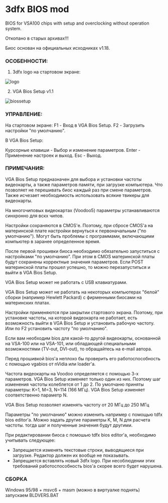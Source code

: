 # 3dfx BIOS mod

BIOS for VSA100 chips with setup and overclocking without operation system.

Откопано в старых архивах!!!

Биос основан на официальных исходниках v1.18. 

### ОСОБЕННОСТИ: 

1. 3dfx logo на стартовом экране: 

![logo](https://user-images.githubusercontent.com/47675852/53657517-2ff77780-3c78-11e9-9616-047b8a7a2267.GIF)

2. VGA Bios Setup v1.1 

![biossetup](https://user-images.githubusercontent.com/47675852/53657515-2ff77780-3c78-11e9-86a5-261a493a5fb3.gif) 

### УПРАВЛЕНИЕ: 

На стартовом экране: 
F1 - Вход в VGA Bios Setup. 
F2 - Загрузить настройки "по умолчанию". 

В VGA Bios Setup: 

Курсорные клавиши - Выбор и изменение параметров. 
Enter - Применение настроек и выход. 
Esc - Выход. 

### ПРИМЕЧАНИЯ: 

VGA Bios Setup предназначен для выбора и установки частоты видеокарты, а также параметров памяти, при загрузке компьютера. Что позволяет не перешивать биос каждый раз при смене параметров. Также исчезает необходимость использовать всякие твикеры для видеокарты. 

На многочиповых видеокартах (Voodoo5) параметры устанавливаются синхронно для вскх чипов. 

Настройки сохраняются в CMOS'е. Поэтому, при сбросе CMOS'а на материнской плате настройки вернуться к первоначальным ("по умолчанию"). Могут быть проблемы с программами, включающими компьютер в заранее определенное время. 

После первой прошивки биоса необходимо обязательно запуститься с настройками "по умолчанию". При этом в CMOS материнской платы будут сохранены корректные значения параметров. Если POST материнской платы прошел успешно, то можно перезапуститься и выйти в VGA Bios Setup. 

VGA Bios Setup может не работать с USB клавиатурами. 

VGA Bios Setup может не работать на некоторых компьютерах "белой" сборки (например Hewlett Packard) с фирменными биосами на материнских платах. 

Настройки применяются при закрытии стартового экрана. Поэтому, при установке частоты, на которой видеокарта не работает, есть возможность выйти в VGA Bios Setup и установить рабочую частоту. Или по F2 установить частоту "по умолчанию". 

Если вам необходим bios для какой-то другой видеокарты, основанной на VSA-100 или на VSA-101, или обладающей специальными возможностями (TV-out, DVI-out), то обращайтесь на e-mail автора. 

Перед прошивкой bios'а неплохо бы проверить его работоспособность с помощью vgabios от nVidia или loader'а. 

Частота видеокарты на Voodoo определяется с помощью 3-х параметров. VGA Bios Setup изменяет только один из них. Поэтому шаг изменения частоты колеблется от 1 до 2. По умолчаню приняты параметры: K=1, M=3, N=114 (166 МГц). VGA Bios Setup изменяет соответственно параметр N. 

VGA Bios Setup позволяет изменять частоту от 20 МГц до 250 МГц 

Параметры "по умолчанию" можно изменить например с помощью tdfx bios editor'а. Можно эадать другие параметры K, M, N для расчета частоты. тогда шаг и полученные значения будут другими. 

При редактировании биоса с помошью tdfx bios editor'а, необходимо учитывать следующее: 
- Запрещается изменять текстовые строки, выводящиеся при загрузке. Редактор должен их вообще не показывать. 
- Запрещается вставлять новый 3dfx logo. 
При несоблюдении этих требований работоспособность bios'а скорее всего будет нарушена. 

### СБОРКА

Windows 95/98 + msvc6 + masm (можно в виртуалке поднять)
запускаем BLDVERS.BAT
